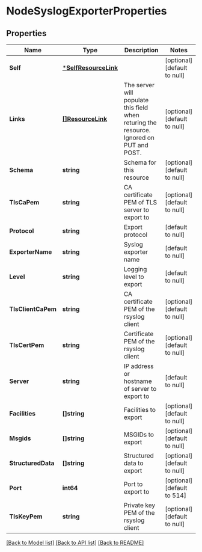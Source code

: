 # NodeSyslogExporterProperties

## Properties
Name | Type | Description | Notes
------------ | ------------- | ------------- | -------------
**Self** | [***SelfResourceLink**](SelfResourceLink.md) |  | [optional] [default to null]
**Links** | [**[]ResourceLink**](ResourceLink.md) | The server will populate this field when returing the resource. Ignored on PUT and POST. | [optional] [default to null]
**Schema** | **string** | Schema for this resource | [optional] [default to null]
**TlsCaPem** | **string** | CA certificate PEM of TLS server to export to | [optional] [default to null]
**Protocol** | **string** | Export protocol | [default to null]
**ExporterName** | **string** | Syslog exporter name | [default to null]
**Level** | **string** | Logging level to export | [default to null]
**TlsClientCaPem** | **string** | CA certificate PEM of the rsyslog client | [optional] [default to null]
**TlsCertPem** | **string** | Certificate PEM of the rsyslog client | [optional] [default to null]
**Server** | **string** | IP address or hostname of server to export to | [default to null]
**Facilities** | **[]string** | Facilities to export | [optional] [default to null]
**Msgids** | **[]string** | MSGIDs to export | [optional] [default to null]
**StructuredData** | **[]string** | Structured data to export | [optional] [default to null]
**Port** | **int64** | Port to export to | [optional] [default to 514]
**TlsKeyPem** | **string** | Private key PEM of the rsyslog client | [optional] [default to null]

[[Back to Model list]](../README.md#documentation-for-models) [[Back to API list]](../README.md#documentation-for-api-endpoints) [[Back to README]](../README.md)

